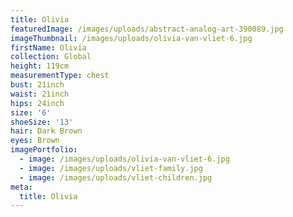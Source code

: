 ```yaml
---
title: Olivia
featuredImage: /images/uploads/abstract-analog-art-390089.jpg
imageThumbnail: /images/uploads/olivia-van-vliet-6.jpg
firstName: Olivia
collection: Global
height: 119cm
measurementType: chest
bust: 21inch
waist: 21inch
hips: 24inch
size: '6'
shoeSize: '13'
hair: Dark Brown
eyes: Brown
imagePortfolio:
  - image: /images/uploads/olivia-van-vliet-6.jpg
  - image: /images/uploads/vliet-family.jpg
  - image: /images/uploads/vliet-children.jpg
meta:
  title: Olivia
---
```


